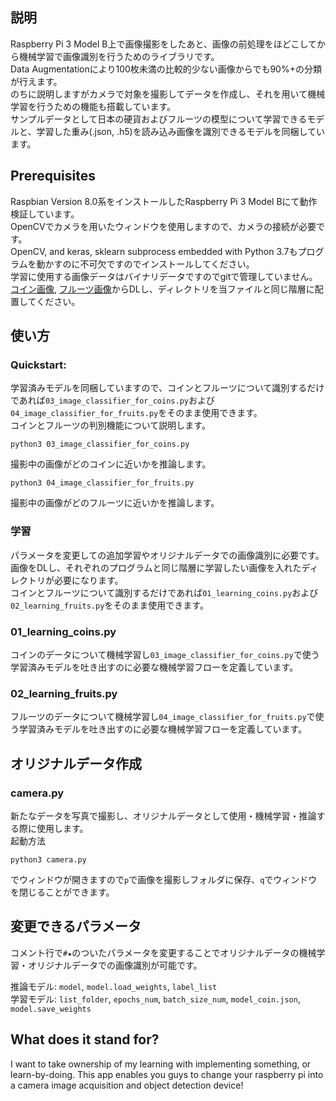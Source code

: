 ## 説明
Raspberry Pi 3 Model B上で画像撮影をしたあと、画像の前処理をほどこしてから機械学習で画像識別を行うためのライブラリです。  
Data Augmentationにより100枚未満の比較的少ない画像からでも90%+の分類が行えます。  
のちに説明しますがカメラで対象を撮影してデータを作成し、それを用いて機械学習を行うための機能も搭載しています。  
サンプルデータとして日本の硬貨およびフルーツの模型について学習できるモデルと、学習した重み(.json, .h5)を読み込み画像を識別できるモデルを同梱しています。

## Prerequisites
Raspbian Version 8.0系をインストールしたRaspberry Pi 3 Model Bにて動作検証しています。  
OpenCVでカメラを用いたウィンドウを使用しますので、カメラの接続が必要です。  
OpenCV, and keras, sklearn subprocess embedded with Python 3.7もプログラムを動かすのに不可欠ですのでインストールしてください。  
学習に使用する画像データはバイナリデータですのでgitで管理していません。[コイン画像](https://drive.google.com/file/d/12nX8mnAh-ezWVv1YXOXh3ZAOMGQubEuY/view?usp=sharing, "コイン画像"), [フルーツ画像](https://drive.google.com/file/d/1DQ8IT7K2zH5weZfMS3n5fRtWyCHdRsWt/view?usp=sharing, "フルーツ画像")からDLし、ディレクトリを当ファイルと同じ階層に配置してください。

## 使い方
### Quickstart:
学習済みモデルを同梱していますので、コインとフルーツについて識別するだけであれば`03_image_classifier_for_coins.py`および`04_image_classifier_for_fruits.py`をそのまま使用できます。  
コインとフルーツの判別機能について説明します。
```
python3 03_image_classifier_for_coins.py
```
撮影中の画像がどのコインに近いかを推論します。

```
python3 04_image_classifier_for_fruits.py
```
撮影中の画像がどのフルーツに近いかを推論します。

### 学習
パラメータを変更しての追加学習やオリジナルデータでの画像識別に必要です。  
画像をDLし、それぞれのプログラムと同じ階層に学習したい画像を入れたディレクトリが必要になります。  
コインとフルーツについて識別するだけであれば`01_learning_coins.py`および`02_learning_fruits.py`をそのまま使用できます。  

### 01_learning_coins.py  
コインのデータについて機械学習し`03_image_classifier_for_coins.py`で使う学習済みモデルを吐き出すのに必要な機械学習フローを定義しています。

### 02_learning_fruits.py
フルーツのデータについて機械学習し`04_image_classifier_for_fruits.py`で使う学習済みモデルを吐き出すのに必要な機械学習フローを定義しています。

## オリジナルデータ作成
### camera.py 
新たなデータを写真で撮影し、オリジナルデータとして使用・機械学習・推論する際に使用します。  
起動方法
```
python3 camera.py
```
でウィンドウが開きますので`p`で画像を撮影しフォルダに保存、`q`でウィンドウを閉じることができます。

## 変更できるパラメータ 
コメント行で`#★`のついたパラメータを変更することでオリジナルデータの機械学習・オリジナルデータでの画像識別が可能です。  

推論モデル: `model`, `model.load_weights`, `label_list`  
学習モデル: `list_folder`, `epochs_num`, `batch_size_num`, `model_coin.json`, `model.save_weights`   

## What does it stand for?
I want to take ownership of my learning with implementing something, or learn-by-doing.
This app enables you guys to change your raspberry pi into a camera image acquisition and object detection device!
